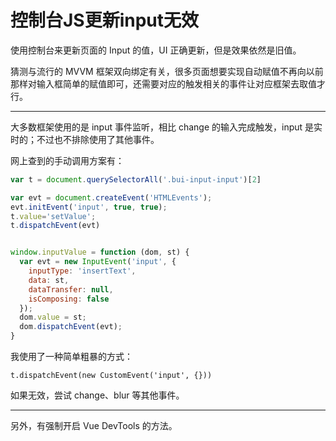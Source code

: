 # 控制台JS更新input无效

使用控制台来更新页面的 Input 的值，UI 正确更新，但是效果依然是旧值。

猜测与流行的 MVVM 框架双向绑定有关，很多页面想要实现自动赋值不再向以前那样对输入框简单的赋值即可，还需要对应的触发相关的事件让对应框架去取值才行。

---

大多数框架使用的是 input 事件监听，相比 change 的输入完成触发，input 是实时的；不过也不排除使用了其他事件。

网上查到的手动调用方案有：

``` js
var t = document.querySelectorAll('.bui-input-input')[2]

var evt = document.createEvent('HTMLEvents');
evt.initEvent('input', true, true);
t.value='setValue';
t.dispatchEvent(evt)


window.inputValue = function (dom, st) {
  var evt = new InputEvent('input', {
    inputType: 'insertText',
    data: st,
    dataTransfer: null,
    isComposing: false
  });
  dom.value = st;
  dom.dispatchEvent(evt);
}
```

我使用了一种简单粗暴的方式：

`t.dispatchEvent(new CustomEvent('input', {}))`

如果无效，尝试 change、blur 等其他事件。

---

另外，有强制开启 Vue DevTools 的方法。